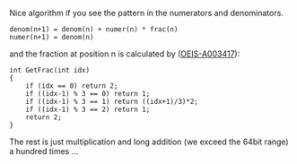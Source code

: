 Nice algorithm if you see the pattern in the numerators and denominators.

~~~
denom(n+1) = denom(n) + numer(n) * frac(n)
numer(n+1) = denom(n)
~~~

and the fraction at position n is calculated by ([OEIS-A003417](https://oeis.org/A003417)):

~~~
int GetFrac(int idx)
{
	if (idx == 0) return 2;
	if ((idx-1) % 3 == 0) return 1;
	if ((idx-1) % 3 == 1) return ((idx+1)/3)*2;
	if ((idx-1) % 3 == 2) return 1;
	return 2;
}
~~~

The rest is just multiplication and long addition (we exceed the 64bit range) a hundred times ...